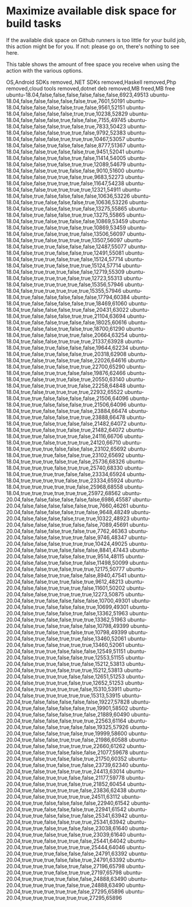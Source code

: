 # Maximize available disk space for build tasks

If the available disk space on Github runners is too little for your build job, this action might be for you.
If not: please go on, there's nothing to see here.

This table shows the amount of free space you receive when using the action with the various options.

OS,Android SDKs removed,.NET SDKs removed,Haskell removed,Php removed,cloud tools removed,dotnet deb removed,MB freed,MB free
ubuntu-18.04,false,false,false,false,false,false,6923,49513
ubuntu-18.04,false,false,false,false,false,true,7601,50191
ubuntu-18.04,false,false,false,false,true,false,9561,52151
ubuntu-18.04,false,false,false,false,true,true,10238,52829
ubuntu-18.04,false,false,false,true,false,false,7155,49745
ubuntu-18.04,false,false,false,true,false,true,7833,50423
ubuntu-18.04,false,false,false,true,true,false,9792,52383
ubuntu-18.04,false,false,false,true,true,true,10467,53057
ubuntu-18.04,false,false,true,false,false,false,8777,51367
ubuntu-18.04,false,false,true,false,false,true,9451,52041
ubuntu-18.04,false,false,true,false,true,false,11414,54005
ubuntu-18.04,false,false,true,false,true,true,12089,54679
ubuntu-18.04,false,false,true,true,false,false,9010,51600
ubuntu-18.04,false,false,true,true,false,true,9683,52273
ubuntu-18.04,false,false,true,true,true,false,11647,54238
ubuntu-18.04,false,false,true,true,true,true,12321,54911
ubuntu-18.04,false,true,false,false,false,false,10636,53226
ubuntu-18.04,false,true,false,false,false,true,10636,53226
ubuntu-18.04,false,true,false,false,true,false,13275,55865
ubuntu-18.04,false,true,false,false,true,true,13275,55865
ubuntu-18.04,false,true,false,true,false,false,10869,53459
ubuntu-18.04,false,true,false,true,false,true,10869,53459
ubuntu-18.04,false,true,false,true,true,false,13506,56097
ubuntu-18.04,false,true,false,true,true,true,13507,56097
ubuntu-18.04,false,true,true,false,false,false,12487,55077
ubuntu-18.04,false,true,true,false,false,true,12491,55081
ubuntu-18.04,false,true,true,false,true,false,15124,57714
ubuntu-18.04,false,true,true,false,true,true,15124,57714
ubuntu-18.04,false,true,true,true,false,false,12719,55309
ubuntu-18.04,false,true,true,true,false,true,12723,55313
ubuntu-18.04,false,true,true,true,true,false,15356,57946
ubuntu-18.04,false,true,true,true,true,true,15355,57946
ubuntu-18.04,true,false,false,false,false,false,17794,60384
ubuntu-18.04,true,false,false,false,false,true,18469,61060
ubuntu-18.04,true,false,false,false,true,false,20431,63022
ubuntu-18.04,true,false,false,false,true,true,21104,63694
ubuntu-18.04,true,false,false,true,false,false,18025,60616
ubuntu-18.04,true,false,false,true,false,true,18700,61290
ubuntu-18.04,true,false,false,true,true,false,20664,63254
ubuntu-18.04,true,false,false,true,true,true,21337,63928
ubuntu-18.04,true,false,true,false,false,false,19644,62234
ubuntu-18.04,true,false,true,false,false,true,20318,62908
ubuntu-18.04,true,false,true,false,true,false,22026,64616
ubuntu-18.04,true,false,true,false,true,true,22700,65290
ubuntu-18.04,true,false,true,true,false,false,19876,62466
ubuntu-18.04,true,false,true,true,false,true,20550,63140
ubuntu-18.04,true,false,true,true,true,false,22258,64848
ubuntu-18.04,true,false,true,true,true,true,22932,65522
ubuntu-18.04,true,true,false,false,false,false,21506,64096
ubuntu-18.04,true,true,false,false,false,true,21506,64096
ubuntu-18.04,true,true,false,false,true,false,23884,66474
ubuntu-18.04,true,true,false,false,true,true,23888,66478
ubuntu-18.04,true,true,false,true,false,false,21482,64072
ubuntu-18.04,true,true,false,true,false,true,21482,64072
ubuntu-18.04,true,true,false,true,true,false,24116,66706
ubuntu-18.04,true,true,false,true,true,true,24120,66710
ubuntu-18.04,true,true,true,false,false,false,23102,65692
ubuntu-18.04,true,true,true,false,false,true,23102,65692
ubuntu-18.04,true,true,true,false,true,false,25736,68326
ubuntu-18.04,true,true,true,false,true,true,25740,68330
ubuntu-18.04,true,true,true,true,false,false,23334,65924
ubuntu-18.04,true,true,true,true,false,true,23334,65924
ubuntu-18.04,true,true,true,true,true,false,25968,68558
ubuntu-18.04,true,true,true,true,true,true,25972,68562
ubuntu-20.04,false,false,false,false,false,false,6986,45587
ubuntu-20.04,false,false,false,false,false,true,7660,46261
ubuntu-20.04,false,false,false,false,true,false,9648,48249
ubuntu-20.04,false,false,false,false,true,true,10322,48923
ubuntu-20.04,false,false,false,true,false,false,7089,45691
ubuntu-20.04,false,false,false,true,false,true,7762,46363
ubuntu-20.04,false,false,false,true,true,false,9746,48347
ubuntu-20.04,false,false,false,true,true,true,10424,49025
ubuntu-20.04,false,false,true,false,false,false,8841,47443
ubuntu-20.04,false,false,true,false,false,true,9514,48115
ubuntu-20.04,false,false,true,false,true,false,11498,50099
ubuntu-20.04,false,false,true,false,true,true,12175,50777
ubuntu-20.04,false,false,true,true,false,false,8940,47541
ubuntu-20.04,false,false,true,true,false,true,9612,48213
ubuntu-20.04,false,false,true,true,true,false,11601,50202
ubuntu-20.04,false,false,true,true,true,true,12273,50875
ubuntu-20.04,false,true,false,false,false,false,10700,49301
ubuntu-20.04,false,true,false,false,false,true,10699,49301
ubuntu-20.04,false,true,false,false,true,false,13362,51963
ubuntu-20.04,false,true,false,false,true,true,13362,51963
ubuntu-20.04,false,true,false,true,false,false,10798,49399
ubuntu-20.04,false,true,false,true,false,true,10798,49399
ubuntu-20.04,false,true,false,true,true,false,13460,52061
ubuntu-20.04,false,true,false,true,true,true,13460,52061
ubuntu-20.04,false,true,true,false,false,false,12549,51151
ubuntu-20.04,false,true,true,false,false,true,12553,51155
ubuntu-20.04,false,true,true,false,true,false,15212,53813
ubuntu-20.04,false,true,true,false,true,true,15212,53813
ubuntu-20.04,false,true,true,true,false,false,12651,51253
ubuntu-20.04,false,true,true,true,false,true,12652,51253
ubuntu-20.04,false,true,true,true,true,false,15310,53911
ubuntu-20.04,false,true,true,true,true,true,15313,53915
ubuntu-20.04,true,false,false,false,false,false,19227,57828
ubuntu-20.04,true,false,false,false,false,true,19901,58502
ubuntu-20.04,true,false,false,false,true,false,21889,60490
ubuntu-20.04,true,false,false,false,true,true,22563,61164
ubuntu-20.04,true,false,false,true,false,false,19325,57926
ubuntu-20.04,true,false,false,true,false,true,19999,58600
ubuntu-20.04,true,false,false,true,true,false,21986,60588
ubuntu-20.04,true,false,false,true,true,true,22660,61262
ubuntu-20.04,true,false,true,false,false,false,21077,59678
ubuntu-20.04,true,false,true,false,false,true,21750,60352
ubuntu-20.04,true,false,true,false,true,false,23739,62340
ubuntu-20.04,true,false,true,false,true,true,24413,63014
ubuntu-20.04,true,false,true,true,false,false,21177,59778
ubuntu-20.04,true,false,true,true,false,true,21852,60454
ubuntu-20.04,true,false,true,true,true,false,23836,62438
ubuntu-20.04,true,false,true,true,true,true,24511,63112
ubuntu-20.04,true,true,false,false,false,false,22940,61542
ubuntu-20.04,true,true,false,false,false,true,22941,61542
ubuntu-20.04,true,true,false,false,true,false,25341,63942
ubuntu-20.04,true,true,false,false,true,true,25341,63942
ubuntu-20.04,true,true,false,true,false,false,23038,61640
ubuntu-20.04,true,true,false,true,false,true,23039,61640
ubuntu-20.04,true,true,false,true,true,false,25441,64042
ubuntu-20.04,true,true,false,true,true,true,25444,64046
ubuntu-20.04,true,true,true,false,false,false,24791,63392
ubuntu-20.04,true,true,true,false,false,true,24791,63392
ubuntu-20.04,true,true,true,false,true,false,27196,65798
ubuntu-20.04,true,true,true,false,true,true,27197,65798
ubuntu-20.04,true,true,true,true,false,false,24888,63490
ubuntu-20.04,true,true,true,true,false,true,24888,63490
ubuntu-20.04,true,true,true,true,true,false,27295,65896
ubuntu-20.04,true,true,true,true,true,true,27295,65896
